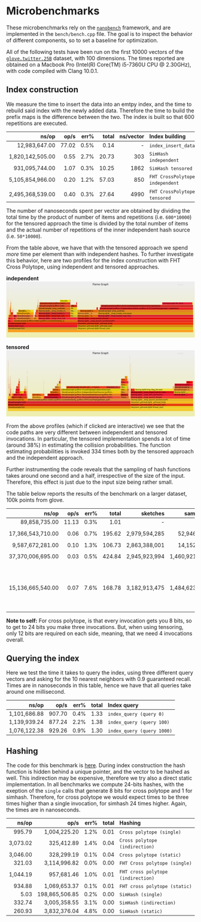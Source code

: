 # Microbenchmarks

These microbenchmarks rely on the [`nanobench`](https://nanobench.ankerl.com/) framework, and are implemented in the `bench/bench.cpp` file.
The goal is to inspect the behavior of different components, so to set a baseline for optimization.

All of the following tests have been run on the first 10000 vectors of the [`glove.twitter.25B`](https://nlp.stanford.edu/data/glove.twitter.27B.zip) dataset, with 100 dimensions.
The times reported are obtained on a Macbook Pro (Intel(R) Core(TM) i5-7360U CPU @ 2.30GHz), with code compiled with Clang 10.0.1.

## Index construction

We measure the time to insert the data into an emtpy index, and the time to rebuild said index with the newly added data.
Therefore the time to build the prefix maps is the difference between the two.
The index is built so that 600 repetitions are executed.

|               ns/op |                op/s |    err% |     total | ns/vector | Index building
|--------------------:|--------------------:|--------:|----------:|----------:|:---------------
|       12,983,647.00 |               77.02 |    0.5% |      0.14 |         - | `index_insert_data`
|    1,820,142,505.00 |                0.55 |    2.7% |     20.73 |       303 | `SimHash independent`
|      931,095,744.00 |                1.07 |    0.3% |     10.25 |      1862 | `SimHash tensored`
|    5,105,854,966.00 |                0.20 |    1.2% |     57.03 |       850 | `FHT CrossPolytope independent`
|    2,495,368,539.00 |                0.40 |    0.3% |     27.64 |      4990 | `FHT CrossPolytope tensored`

The number of nanoseconds spent per vector are obtained by dividing the total time by the product of number of items and repetitions (i.e. `600*10000`)
for the tensored approach the time is divided by the total number of items and the actual number of repetitions of the inner independent hash source (i.e. `50*10000`).

From the table above, we have that with the tensored approach we spend _more_ time per element than with independent hashes.
To further investigate this behavior,
here are two profiles for the index construction with FHT Cross Polytope, using independent and tensored approaches.

**independent**
[![independent hash functions construction](flame-independent-fht-cp.svg)](https://raw.githubusercontent.com/Cecca/puffinn/master/bench/flame-independent-fht-cp.svg)

**tensored**
[![tensored hash functions construction](flame-tensored-fht-cp.svg)](https://raw.githubusercontent.com/Cecca/puffinn/master/bench/flame-tensored-fht-cp.svg)

From the above profiles (which if clicked are interactive) we see that the code paths are very different between independent and tensored invocations.
In particular, the tensored implementation spends a lot of time (around 38%) in estimating the collision probabilities.
The function estimating probabilities is invoked 334 times both by the tensored approach and the independent approach.

Further instrumenting the code reveals that the sampling of hash functions takes around one second and a half, irrespective of the size of the input.
Therefore, this effect is just due to the input size being rather small.

The table below reports the results of the benchmark on a larger dataset, 100k points from glove.

|               ns/op |                op/s |    err% |     total | sketches | sampling | hashing | Index building
|--------------------:|--------------------:|--------:|----------:|---------:|---------:|--------:|:---------------
|       89,858,735.00 |               11.13 |    0.3% |      1.01 |  -       |      -   |  -      | `index_insert_data`
|   17,366,543,710.00 |                0.06 |    0.7% |    195.62 |    2,979,594,285 |     52,946,855     |   14,054,349,816      | `SimHash independent`
|    9,587,672,281.00 |                0.10 |    1.3% |    106.73 |     2,863,388,001 |    14,152,603      |     6,404,964,113    | `SimHash tensored`
|   37,370,006,695.00 |                0.03 |    0.5% |    424.84 |     2,945,923,994 |     1,460,921,248     |     32,824,801,263    | `FHT CrossPolytope independent`
|   15,136,665,540.00 |                0.07 |    7.6% |    168.78 |      3,182,913,475 |      1,484,623,280              |      8,475,368,707             | :wavy_dash: `FHT CrossPolytope tensored` (Unstable with ~1.0 iters. Increase `minEpochIterations` to e.g. 10)


**Note to self:**
For cross polytope, is that every invocation gets you 8 bits, so to get to 24 bits you make three invocations.
But, when using tensoring, only 12 bits are required on each side, meaning, that we need 4 invocations overall.

## Querying the index

Here we test the time it takes to query the index, using three different query vectors and asking for the 10 nearest neighbors with 0.9 guaranteed recall.
Times are in nanoseconds in this table, hence we have that all queries take around one millisecond.

|               ns/op |                op/s |    err% |     total | Index query
|--------------------:|--------------------:|--------:|----------:|:------------
|        1,101,686.88 |              907.70 |    0.4% |      1.33 | `index_query (query 0)`
|        1,139,939.24 |              877.24 |    2.2% |      1.38 | `index_query (query 100)`
|        1,076,122.38 |              929.26 |    0.9% |      1.30 | `index_query (query 1000)`

## Hashing

The code for this benchmark is [here](https://github.com/Cecca/puffinn/blob/3142c5d2c0e101bcfce119cd33d98e7250ab3aa1/bench/bench.cpp#L121-L145).
During index construction the hash function is hidden behind a unique pointer, and the vector to be hashed as well.
This indirection may be expensive, therefore we try also a direct static implementation. 
In all benchmarks we compute 24-bits hashes, with the exeption of the `single` calls that generate 8 bits for cross polytope and 1 for simhash.
Therefore, for cross polytope we would expect times to be three times higher than a single invocation, for simhash 24 times higher.
Again, the times are in nanoseconds.

|               ns/op |                op/s |    err% |     total | Hashing
|--------------------:|--------------------:|--------:|----------:|:--------
|              995.79 |        1,004,225.20 |    1.2% |      0.01 | `Cross polytope (single)`
|            3,073.02 |          325,412.89 |    1.4% |      0.04 | `Cross polytope (indirection)`
|            3,046.00 |          328,299.19 |    0.1% |      0.04 | `Cross polytope (static)`
|              321.03 |        3,114,996.82 |    0.0% |      0.00 | `FHT Cross polytope (single)`
|            1,044.19 |          957,681.46 |    1.0% |      0.01 | `FHT cross polytope (indirection)`
|              934.88 |        1,069,653.37 |    0.1% |      0.01 | `FHT cross polytope (static)`
|                5.03 |      198,865,506.85 |    0.2% |      0.00 | `SimHash (single)`
|              332.74 |        3,005,358.55 |    3.1% |      0.00 | `SimHash (indirection)`
|              260.93 |        3,832,376.04 |    4.8% |      0.00 | `SimHash (static)`
